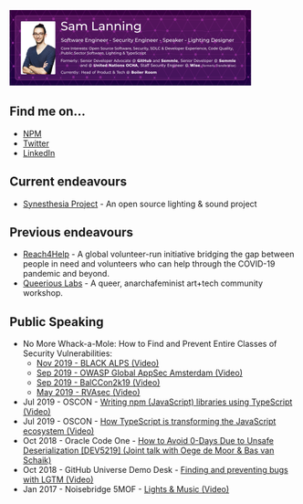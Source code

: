 ![](https://github.com/s0/s0/raw/main/header.svg)

## Find me on...

* [NPM](https://www.npmjs.com/~s0)
* [Twitter](https://twitter.com/samlanning)
* [LinkedIn](https://www.linkedin.com/in/smlanning/)

## Current endeavours

* [Synesthesia Project](https://synesthesia-project.org/) -
  An open source lighting &amp; sound project

## Previous endeavours

* [Reach4Help](https://reach4help.org/) -
  A global volunteer-run initiative bridging the gap between people in need and
  volunteers who can help through the COVID-19 pandemic and beyond.
* [Queerious Labs](https://queeriouslabs.com/) -
  A queer, anarchafeminist art+tech community workshop.

## Public Speaking

* No More Whack-a-Mole: How to Find and Prevent Entire Classes of Security
  Vulnerabilities:
  * [Nov 2019 - BLACK ALPS (Video)](https://www.youtube.com/watch?v=7pXvZsMRVig)
  * [Sep 2019 - OWASP Global AppSec Amsterdam (Video)](https://www.youtube.com/watch?v=1wbt1xM9jUc)
  * [Sep 2019 - BalCCon2k19 (Video)](https://www.youtube.com/watch?v=HMXa26xJE9Q)
  * [May 2019 - RVAsec (Video)](https://www.youtube.com/watch?v=IY7fL7Tkxxc)
* Jul 2019 - OSCON - [Writing npm (JavaScript) libraries using TypeScript (Video)](https://www.youtube.com/watch?v=m6Jr6w0W1xw)
* Jul 2019 - OSCON - [How TypeScript is transforming the JavaScript ecosystem (Video)](https://www.youtube.com/watch?v=b8AHUXxGas8)
* Oct 2018 - Oracle Code One - [How to Avoid 0-Days Due to Unsafe Deserialization [DEV5219] (Joint talk with Oege de Moor &amp; Bas van Schaik)](https://oracle.rainfocus.com/widget/oracle/oow18/catalogcodeone18?search=DEV5219)
* Oct 2018 - GitHub Universe Demo Desk - [Finding and preventing bugs with LGTM (Video)](https://www.youtube.com/watch?v=aXqUWZYlFzs)
* Jan 2017 - Noisebridge 5MOF - [Lights &amp; Music (Video)](https://www.youtube.com/watch?v=egsswPi8yio)
